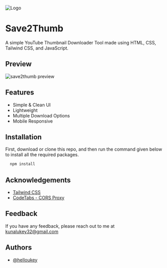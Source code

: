 ![Logo](https://raw.githubusercontent.com/helloukey/save2thumb/main/img/favicon/android-chrome-192x192.png)

# Save2Thumb

A simple YouTube Thumbnail Downloader Tool made using HTML, CSS, Tailwind CSS, and JavaScript.

## Preview

![save2thumb preview](https://user-images.githubusercontent.com/43317360/158008310-f1b48595-8c3f-4f2c-a824-60d5ed86e149.gif)

## Features

- Simple & Clean UI
- Lightweight
- Multiple Download Options
- Mobile Responsive

## Installation

First, download or clone this repo, and then run the command given below to install all the required packages.

```bash
  npm install
```

## Acknowledgements

- [Tailwind CSS](https://tailwindcss.com/)
- [CodeTabs - CORS Proxy](https://codetabs.com/cors-proxy/cors-proxy.html)

## Feedback

If you have any feedback, please reach out to me at kunalukey32@gmail.com

## Authors

- [@helloukey](https://www.github.com/helloukey)
